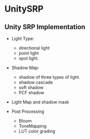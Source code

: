 # UnitySRP

## Unity SRP Implementation

- Light Type: 
    - directional light
    - point light
    - spot light.

- Shadow Map: 
    - shadow of three types of light. 
    - shadow cascade
    - soft shadow
    - PCF shadow

- Light Map and shadow mask

- Post Processing
    - Bloom
    - ToneMapping
    - LUT color grading